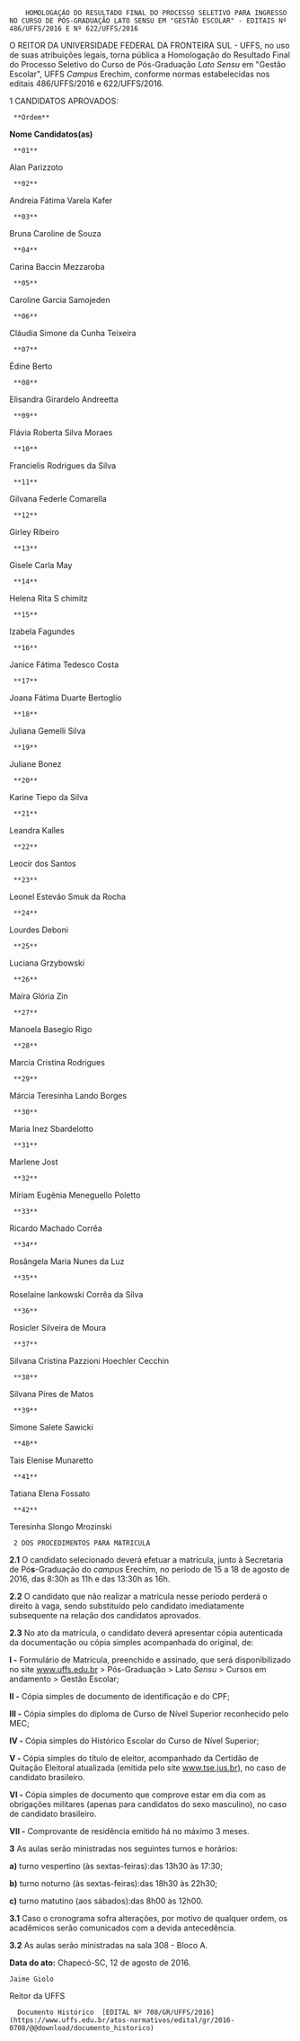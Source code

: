         HOMOLOGAÇÃO DO RESULTADO FINAL DO PROCESSO SELETIVO PARA INGRESSO NO CURSO DE PÓS-GRADUAÇÃO LATO SENSU EM "GESTÃO ESCOLAR" - EDITAIS Nº 486/UFFS/2016 E Nº 622/UFFS/2016  

O REITOR DA UNIVERSIDADE FEDERAL DA FRONTEIRA SUL - UFFS, no uso de suas atribuições legais, torna pública a Homologação do Resultado Final do Processo Seletivo do Curso de Pós-Graduação *Lato Sensu* em "Gestão Escolar", UFFS *Campus* Erechim, conforme normas estabelecidas nos editais 486/UFFS/2016 e 622/UFFS/2016.

 1 CANDIDATOS APROVADOS:

     **Ordem**

   **Nome Candidatos(as)**

     **01**

   Alan Parizzoto 

     **02**

   Andreia Fátima Varela Kafer

     **03**

   Bruna Caroline de Souza

     **04**

   Carina Baccin Mezzaroba

     **05**

   Caroline Garcia Samojeden

     **06**

   Cláudia Simone da Cunha Teixeira

     **07**

   Édine Berto

     **08**

   Elisandra Girardelo Andreetta

     **09**

   Flávia Roberta Silva Moraes

     **10**

   Francielis Rodrigues da Silva

     **11**

   Gilvana Federle Comarella

     **12**

   Girley Ribeiro

     **13**

   Gisele Carla May

     **14**

   Helena Rita S chimitz

     **15**

   Izabela Fagundes

     **16**

   Janice Fátima Tedesco Costa

     **17**

   Joana Fátima Duarte Bertoglio

     **18**

   Juliana Gemelli Silva

     **19**

   Juliane Bonez

     **20**

   Karine Tiepo da Silva

     **21**

   Leandra Kalles

     **22**

   Leocir dos Santos

     **23**

   Leonel Estevão Smuk da Rocha

     **24**

   Lourdes Deboni

     **25**

   Luciana Grzybowski

     **26**

   Maíra Glória Zin

     **27**

   Manoela Basegio Rigo

     **28**

   Marcia Cristina Rodrigues

     **29**

   Márcia Teresinha Lando Borges

     **30**

   Maria Inez Sbardelotto

     **31**

   Marlene Jost

     **32**

   Míriam Eugênia Meneguello Poletto

     **33**

   Ricardo Machado Corrêa

     **34**

   Rosângela Maria Nunes da Luz

     **35**

   Roselaine Iankowski Corrêa da Silva

     **36**

   Rosicler Silveira de Moura

     **37**

   Silvana Cristina Pazzioni Hoechler Cecchin

     **38**

   Silvana Pires de Matos

     **39**

   Simone Salete Sawicki

     **40**

   Tais Elenise Munaretto

     **41**

   Tatiana Elena Fossato

     **42**

   Teresinha Slongo Mrozinski

     2 DOS PROCEDIMENTOS PARA MATRICULA

 **2.1** O candidato selecionado deverá efetuar a matrícula, junto à Secretaria de Pó**s**-Graduação do *campus* Erechim, no período de 15 a 18 de agosto de 2016, das 8:30h as 11h e das 13:30h as 16h.

 **2.2** O candidato que não realizar a matrícula nesse período perderá o direito à vaga, sendo substituído pelo candidato imediatamente subsequente na relação dos candidatos aprovados.

 **2.3** No ato da matrícula, o candidato deverá apresentar cópia autenticada da documentação ou cópia simples acompanhada do original, de:

 **I -** Formulário de Matrícula, preenchido e assinado, que será disponibilizado no site www.uffs.edu.br > Pós-Graduação > Lato *Sensu* > Cursos em andamento > Gestão Escolar;

 **II -** Cópia simples de documento de identificação e do CPF;

 **III -** Cópia simples do diploma de Curso de Nível Superior reconhecido pelo MEC;

 **IV -** Cópia simples do Histórico Escolar do Curso de Nível Superior;

 **V -** Cópia simples do título de eleitor, acompanhado da Certidão de Quitação Eleitoral atualizada (emitida pelo site www.tse.jus.br), no caso de candidato brasileiro.

 **VI -** Cópia simples de documento que comprove estar em dia com as obrigações militares (apenas para candidatos do sexo masculino), no caso de candidato brasileiro.

 **VII -** Comprovante de residência emitido há no máximo 3 meses.

 **3** As aulas serão ministradas nos seguintes turnos e horários:

 **a)** turno vespertino (às sextas-feiras):das 13h30 às 17:30;

 **b)** turno noturno (às sextas-feiras):das 18h30 às 22h30;

 **c)** turno matutino (aos sábados):das 8h00 às 12h00.

 **3.1** Caso o cronograma sofra alterações, por motivo de qualquer ordem, os acadêmicos serão comunicados com a devida antecedência.

 **3.2** As aulas serão ministradas na sala 308 - Bloco A.

  

   **Data do ato:** Chapecó-SC, 12 de agosto de 2016.   
 

    Jaime Giolo   
 Reitor da UFFS 

      Documento Histórico  [EDITAL Nº 708/GR/UFFS/2016](https://www.uffs.edu.br/atos-normativos/edital/gr/2016-0708/@@download/documento_historico)     
      
